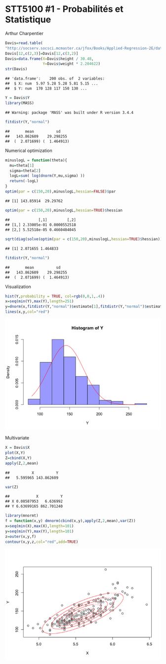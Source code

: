STT5100 \#1 - Probabilités et Statistique
================
Arthur Charpentier

``` r
Davis=read.table(
"http://socserv.socsci.mcmaster.ca/jfox/Books/Applied-Regression-2E/datasets/Davis.txt")
Davis[12,c(2,3)]=Davis[12,c(3,2)]
Davis=data.frame(X=Davis$height / 30.48,
                 Y=Davis$weight * 2.204622)
str(Davis)
```

    ## 'data.frame':    200 obs. of  2 variables:
    ##  $ X: num  5.97 5.28 5.28 5.81 5.15 ...
    ##  $ Y: num  170 128 117 150 130 ...

``` r
Y = Davis$Y
library(MASS)
```

    ## Warning: package 'MASS' was built under R version 3.4.4

``` r
fitdistr(Y,"normal")
```

    ##       mean          sd    
    ##   143.862609    29.298255 
    ##  (  2.071699) (  1.464913)

Numerical optimization

``` r
minuslogL = function(theta){
  mu=theta[1]
  sigma=theta[2]
  logL=sum( log(dnorm(Y,mu,sigma) ))
  return(-logL)
}
optim(par = c(150,20),minuslogL,hessian=FALSE)$par
```

    ## [1] 143.85914  29.29762

``` r
optim(par = c(150,20),minuslogL,hessian=TRUE)$hessian
```

    ##             [,1]         [,2]
    ## [1,] 2.33005e-01 0.0000552518
    ## [2,] 5.52518e-05 0.4660404045

``` r
sqrt(diag(solve(optim(par = c(150,20),minuslogL,hessian=TRUE)$hessian)))
```

    ## [1] 2.071655 1.464833

``` r
fitdistr(Y,"normal")
```

    ##       mean          sd    
    ##   143.862609    29.298255 
    ##  (  2.071699) (  1.464913)

Visualization

``` r
hist(Y,probability = TRUE, col=rgb(0,0,1,.4))
x=seq(min(Y),max(Y),length=251)
y=dnorm(x,fitdistr(Y,"normal")$estimate[1],fitdistr(Y,"normal")$estimate[2])
lines(x,y,col="red")
```

![](STT5100-1_files/figure-gfm/unnamed-chunk-3-1.png)<!-- -->

Multivariate

``` r
X = Davis$X
plot(X,Y)
Z=cbind(X,Y)
apply(Z,2,mean)
```

    ##          X          Y 
    ##   5.595965 143.862609

``` r
var(Z)
```

    ##            X          Y
    ## X 0.08587953   6.636992
    ## Y 6.63699165 862.701240

``` r
library(mnormt)
f = function(x,y) dmnorm(cbind(x,y),apply(Z,2,mean),var(Z))
x=seq(min(X),max(X),length=101) 
y=seq(min(Y),max(Y),length=101) 
z=outer(x,y,f)
contour(x,y,z,col="red",add=TRUE)
```

![](STT5100-1_files/figure-gfm/unnamed-chunk-4-1.png)<!-- -->
